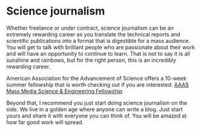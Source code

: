 # Science journalism
Whether freelance or under contract, science journalism can be an extremely rewarding career as you translate the technical reports and scientific publications into a format that is digestible for a mass audience. You will get to talk with brilliant people who are passionate about their work and will have an opportunity to continue to learn.  That is not to say it is all sunshine and rainbows, but for the right person, this is an incredibly rewarding career. 

American Association for the Advancement of Science offers a 10-week summer fellowship that is worth checking out if you are interested: [AAAS Mass Media Science & Engineering Fellowship](https://www.aaas.org/programs/mass-media-fellowship)

Beyond that, I recommend you just start doing science journalism on the side. We live in a golden age where anyone can write a blog. Just start yours and share it with everyone you can think of. You will be amazed at how far good work will spread.
